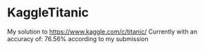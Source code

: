 # KaggleTitanic
My solution to https://www.kaggle.com/c/titanic/
Currently with an accuracy of: 76.56% according to my submission
